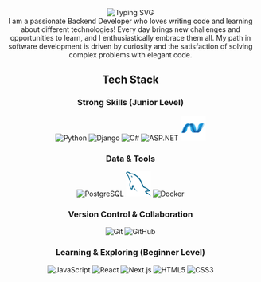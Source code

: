 
<div align="center">
  <img src="https://readme-typing-svg.herokuapp.com?font=Fira+Code&pause=1000&color=2196F3&center=true&vCenter=true&width=435&lines=Backend+Developer;Code+Enthusiast;Always+Learning+New+Tech;Problem+Solver" alt="Typing SVG" />
</div>
<div align="center">
I am a passionate Backend Developer who loves writing code and learning about different technologies! Every day brings new challenges and opportunities to learn, and I enthusiastically embrace them all. My path in software development is driven by curiosity and the satisfaction of solving complex problems with elegant code.
  </div>
<div align="center">
<h2><strong>Tech Stack</strong></h2>
</div>
<div align="center">
  <h3><strong>Strong Skills</strong> (Junior Level)</h3>
  <img src="https://skillicons.dev/icons?i=python" alt="Python" width="50" height="50"/>
  <img src="https://skillicons.dev/icons?i=django" alt="Django" width="50" height="50"/>
  <img src="https://skillicons.dev/icons?i=cs" alt="C#" width="50" height="50"/>
  <img src="https://skillicons.dev/icons?i=dotnet" alt="ASP.NET" width="50" height="50"/>
  <img src="https://raw.githubusercontent.com/devicons/devicon/master/icons/dot-net/dot-net-original.svg" alt="Entity Framework" width="50" height="50"/>
</div>
<div align="center">
  <h3><strong>Data & Tools</strong></h3>
  <img src="https://skillicons.dev/icons?i=postgresql" alt="PostgreSQL" width="50" height="50"/>
  <img src="https://raw.githubusercontent.com/devicons/devicon/master/icons/mysql/mysql-original.svg" alt="SQL" width="50" height="50"/>
  <img src="https://skillicons.dev/icons?i=docker" alt="Docker" width="50" height="50"/>
</div>
<div align="center">
  <h3><strong>Version Control & Collaboration</strong></h3>
  <img src="https://skillicons.dev/icons?i=git" alt="Git" width="50" height="50"/>
  <img src="https://skillicons.dev/icons?i=github" alt="GitHub" width="50" height="50"/>
</div>
<div align="center">
  <h3><strong>Learning & Exploring</strong> (Beginner Level)</h3>
  <img src="https://skillicons.dev/icons?i=javascript" alt="JavaScript" width="50" height="50"/>
  <img src="https://skillicons.dev/icons?i=react" alt="React" width="50" height="50"/>
  <img src="https://skillicons.dev/icons?i=nextjs" alt="Next.js" width="50" height="50"/>
  <img src="https://skillicons.dev/icons?i=html" alt="HTML5" width="50" height="50"/>
  <img src="https://skillicons.dev/icons?i=css" alt="CSS3" width="50" height="50"/>
</div>



